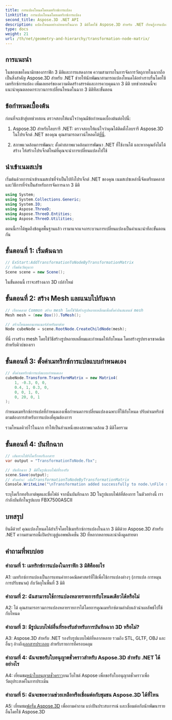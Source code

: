 ```yaml
---
title: การแปลงโหนดโดยเมทริกซ์การแปลง
linktitle: การแปลงโหนดโดยเมทริกซ์การแปลง
second_title: Aspose.3D .NET API
description: แปลงโหนดอย่างง่ายดายในฉาก 3 มิติโดยใช้ Aspose.3D สำหรับ .NET เรียนรู้การแปลงโหนดทีละขั้นตอนด้วยบทช่วยสอน
type: docs
weight: 21
url: /th/net/geometry-and-hierarchy/transformation-node-matrix/
---
```

## การแนะนำ

ในขอบเขตไดนามิกของกราฟิก 3 มิติและการแสดงภาพ ความสามารถในการจัดการวัตถุภายในฉากถือเป็นสิ่งสำคัญ Aspose.3D สำหรับ .NET ช่วยให้นักพัฒนาสามารถแปลงโหนดได้อย่างราบรื่นโดยใช้เมทริกซ์การแปลง เพิ่มเลเยอร์ของความคิดสร้างสรรค์และการควบคุมฉาก 3 มิติ บทช่วยสอนนี้จะแนะนำคุณตลอดกระบวนการเปลี่ยนโหนดในฉาก 3 มิติทีละขั้นตอน

## ข้อกำหนดเบื้องต้น

ก่อนที่จะเข้าสู่บทช่วยสอน ตรวจสอบให้แน่ใจว่าคุณมีข้อกำหนดเบื้องต้นต่อไปนี้:

1.  Aspose.3D สำหรับไลบรารี .NET: ตรวจสอบให้แน่ใจว่าคุณได้ติดตั้งไลบรารี Aspose.3D ในโปรเจ็กต์ .NET ของคุณ คุณสามารถดาวน์โหลดได้[ที่นี่](https://releases.aspose.com/3d/net/).

2. สภาพแวดล้อมการพัฒนา: ตั้งค่าสภาพแวดล้อมการพัฒนา .NET ที่ใช้งานได้ และหากคุณยังไม่ได้สร้าง ให้สร้างโปรเจ็กต์ใหม่ที่คุณจะนำการเปลี่ยนแปลงไปใช้

## นำเข้าเนมสเปซ

เริ่มต้นด้วยการนำเข้าเนมสเปซที่จำเป็นไปยังโปรเจ็กต์ .NET ของคุณ เนมสเปซเหล่านี้จัดเตรียมคลาสและวิธีการที่จำเป็นสำหรับการจัดการฉาก 3 มิติ

```csharp
using System;
using System.Collections.Generic;
using System.IO;
using Aspose.ThreeD;
using Aspose.ThreeD.Entities;
using Aspose.ThreeD.Utilities;
```

ตอนนี้เราได้พูดถึงข้อมูลพื้นฐานแล้ว เรามาแจกแจงกระบวนการเปลี่ยนแปลงเป็นคำแนะนำทีละขั้นตอนกัน

## ขั้นตอนที่ 1: เริ่มต้นฉาก

```csharp
// ExStart:AddTransformationToNodeByTransformationMatrix
// เริ่มต้นวัตถุฉาก
Scene scene = new Scene();

```

ในขั้นตอนนี้ เราจะสร้างฉาก 3D เปล่าใหม่

## ขั้นตอนที่ 2: สร้าง Mesh และแนบไปกับฉาก

```csharp
// เรียกคลาส Common สร้าง mesh โดยใช้วิธีสร้างรูปหลายเหลี่ยมเพื่อตั้งค่าอินสแตนซ์ mesh
Mesh mesh = (new Box()).ToMesh();

// สร้างโหนดคอนเทนเนอร์สำหรับตาข่าย
Node cubeNode = scene.RootNode.CreateChildNode(mesh);
```

ที่นี่ เราสร้าง mesh โดยใช้วิธีสร้างรูปหลายเหลี่ยมและกำหนดให้กับโหนด โดยสร้างรูปทรงเรขาคณิตสำหรับคิวบ์ของเรา

## ขั้นตอนที่ 3: ตั้งค่าเมทริกซ์การแปลแบบกำหนดเอง

```csharp
// ตั้งค่าเมทริกซ์การแปลแบบกำหนดเอง
cubeNode.Transform.TransformMatrix = new Matrix4(
    1, -0.3, 0, 0,
    0.4, 1, 0.3, 0,
    0, 0, 1, 0,
    0, 20, 0, 1
);        
```

กำหนดเมทริกซ์การแปลที่กำหนดเองเพื่อกำหนดการเปลี่ยนแปลงเฉพาะที่ใช้กับโหนด ปรับค่าเมทริกซ์ตามต้องการสำหรับการแปลงที่คุณต้องการ

รวมโหนดคิวบ์ไว้ในฉาก ทำให้เป็นส่วนหนึ่งของสภาพแวดล้อม 3 มิติโดยรวม

## ขั้นตอนที่ 4: บันทึกฉาก

```csharp
// เส้นทางไปยังไดเร็กทอรีเอกสาร
var output = "TransformationToNode.fbx";

// บันทึกฉาก 3 มิติในรูปแบบไฟล์ที่รองรับ
scene.Save(output);
// ตัวอย่าง: เพิ่มTransformationToNodeByTransformationMatrix
Console.WriteLine("\nTransformation added successfully to node.\nFile saved at " + output);
```

ระบุไดเร็กทอรีเอาต์พุตและชื่อไฟล์ จากนั้นบันทึกฉาก 3D ในรูปแบบไฟล์ที่ต้องการ ในตัวอย่างนี้ เรากำลังบันทึกในรูปแบบ FBX7500ASCII

## บทสรุป

ยินดีด้วย! คุณแปลงโหนดได้สำเร็จโดยใช้เมทริกซ์การแปลงในฉาก 3 มิติด้วย Aspose.3D สำหรับ .NET ความสามารถนี้เปิดประตูสู่แอพพลิเคชั่น 3D ที่หลากหลายและน่าดึงดูดสายตา

## คำถามที่พบบ่อย

### คำถามที่ 1: เมทริกซ์การแปลงในกราฟิก 3 มิติคืออะไร

A1: เมทริกซ์การแปลงเป็นการแทนค่าทางคณิตศาสตร์ที่ใช้เพื่อใช้การแปลงต่างๆ (การแปล การหมุน การปรับขนาด) กับวัตถุในพื้นที่ 3 มิติ

### คำถามที่ 2: ฉันสามารถใช้การแปลงหลายรายการกับโหนดเดียวได้หรือไม่

A2: ได้ คุณสามารถรวมการแปลงหลายรายการได้โดยการคูณเมทริกซ์ตามลำดับแล้วนำผลลัพธ์ไปใช้กับโหนด

### คำถามที่ 3: มีรูปแบบไฟล์อื่นที่รองรับสำหรับการบันทึกฉาก 3D หรือไม่?

 A3: Aspose.3D สำหรับ .NET รองรับรูปแบบไฟล์ที่หลากหลาย รวมถึง STL, GLTF, OBJ และอื่นๆ อ้างถึง[เอกสารประกอบ](https://reference.aspose.com/3d/net/) สำหรับรายการที่ครอบคลุม

### คำถามที่ 4: ฉันจะขอรับใบอนุญาตชั่วคราวสำหรับ Aspose.3D สำหรับ .NET ได้อย่างไร

 A4: เยี่ยมชม[หน้าใบอนุญาตชั่วคราว](https://purchase.aspose.com/temporary-license/)บนเว็บไซต์ Aspose เพื่อขอรับใบอนุญาตชั่วคราวเพื่อวัตถุประสงค์ในการประเมิน

### คำถามที่ 5: ฉันจะขอความช่วยเหลือหรือเชื่อมต่อกับชุมชน Aspose.3D ได้ที่ไหน

 A5: เยี่ยมชม[ฟอรั่ม Aspose.3D](https://forum.aspose.com/c/3d/18) เพื่อถามคำถาม แบ่งปันประสบการณ์ และเชื่อมต่อกับนักพัฒนารายอื่นโดยใช้ Aspose.3D
